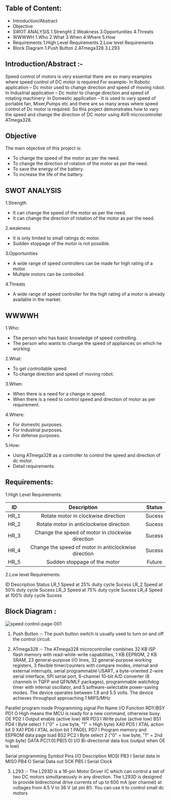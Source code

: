 ## Table of Content:
* Introduction/Abstract
* Objective
* SWOT ANALYSIS
    1.Strenght
    2.Weakness
    3.Opportunities
    4.Threats
* WWWWH
    1.Who
    2.What
    3.When
    4.Where
    5.How
* Requirements
    1.High Level Requirements
    2.Low level Requirements
* Block Diagram
    1.Push Button
    2.ATmega328
    3.L293

## Introduction/Abstract :-
Speed control of motors is very essential there are so many examples where speed control of DC motor is required For example- In Robotic application – Dc motor used to change direction and speed of moving robot. In Industrial application – Dc motor to change direction and speed of rotating machinery· In Domestic application – It is used to vary speed of portable fan, Mixer,Pumps etc and there are so many areas where speed control of Dc motor is required. So this project demonstrates how to vary the speed and change the direction of DC motor using AVR microcontroller ATmega328.

## Objective
The main objective of this project is:

* To change the speed of the motor as per the need.
* To change the direction of rotation of the motor as per the need.
* To save the energy of the battery.
* To increase the life of the battery.


## SWOT ANALYSIS

1.Strength
* It can change the speed of the motor as per the need.
* It can change the direction of rotation of the motor as per the need.

2.weakness
* It is only limited to small ratings dc motor.
* Sudden stoppage of the motor is not possible.

3.Opportunities
* A wide range of speed controllers can be made for high rating of a motor.
* Multiple motors can be controlled.

4.Threats
* A wide range of speed controller for the high rating of a motor is already available in the market.

## WWWWH
1.Who:
* The person who has basic knowledge of speed controlling.
* The person who wants to change the speed of appliances on which he working.

2.What:
* To get controllable speed.
* To change direction and speed of moving robot.

3.When:
* When there is a need for a change in speed.
* When there is a need to control speed and direction of motor as per requirement.

4.Where:
* For domestic purposes.
* For Industrial purposes.
* For defense purposes.

5.How:
* Using ATmega328 as a controller to control the speed and direction of dc motor.
* Detail requirements

## Requirements:

1.High Level Requirements:

|ID|	Description|	Status|
|:--:|:------------------------------------------------------:|:---------:|
|HR_1|	Rotate motor in clockwise direction|	Sucess|
|HR_2|	Rotate motor in anticlockwise direction|	Sucess|
|HR_3|	Change the speed of motor in clockwise direction|	Sucess|
|HR_4|	Change the speed of motor in anticlockwise direction|	Sucess|
|HR_5|	Sudden stoppage of the motor|	Future|

2.Low level Requirements:

ID	Description	Status
LR_1	Speed at 25% duity cycle	Sucess
LR_2	Speed at 50% duty cycle	Sucess
LR_3	Speed at 75% duty cycle	Sucess
LR_4	Speed at 100% duty cycle	Sucess

## Block Diagram :
![speed control-page-001](https://user-images.githubusercontent.com/99121577/155689171-64c9142c-cdaa-41fe-8a7a-b7fd457ccdc5.jpg)


1. Push Button :- The push button switch is usually used to turn on and off the control circuit.



2. ATmega328 :- The ATmega328 microcontroller combines 32 KB ISP flash memory with read-while-write capabilities, 1 KB EEPROM, 2 KB SRAM, 23 general-purpose I/O lines, 32 general-purpose working registers, 3 flexible timer/counters with compare modes, internal and external interrupts, serial programmable USART, a byte-oriented 2-wire serial interface, SPI serial port, 6-channel 10-bit A/D converter (8 channels in TQFP and QFN/MLF packages), programmable watchdog timer with internal oscillator, and 5 software-selectable power-saving modes. The device operates between 1.8 and 5.5 volts. The device achieves throughput approaching 1 MIPS/MHz


Parallel program mode
Programming signal	Pin Name	I/O	Function
RDY/BSY	PD1	O	High means the MCU is ready for a new command, otherwise busy.
OE	PD2	I	Output enable (active low)
WR	PD3	I	Write pulse (active low)
BS1	PD4	I	Byte select 1 ("0" = Low byte, "1" = High byte)
XA0	PD5	I	XTAL action bit 0
XA1	PD6	I	XTAL action bit 1
PAGEL	PD7	I	Program memory and EEPROM data page load
BS2	PC2	I	Byte select 2 ("0" = low byte, "1" = 2nd high byte)
DATA	PC[1:0]:PB[5:0]	I/O	Bi-directional data bus (output when OE is low)


Serial programming
Symbol	Pins	I/O	Description
MOSI	PB3	I	Serial data in
MISO	PB4	O	Serial Data out
SCK	PB5	I	Serial Clock

3. L293 :- The L293D is a 16-pin Motor Driver IC which can control a set of two DC motors simultaneously in any direction. The L293D is designed to provide bidirectional drive currents of up to 600 mA (per channel) at voltages from 4.5 V to 36 V (at pin 8!). You can use it to control small dc motors

